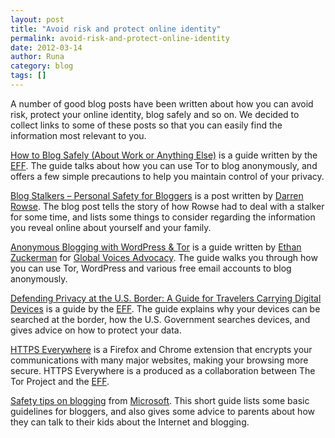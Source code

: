 ```yaml
---
layout: post
title: "Avoid risk and protect online identity"
permalink: avoid-risk-and-protect-online-identity
date: 2012-03-14
author: Runa
category: blog
tags: []
---
```


A number of good blog posts have been written about how you can avoid risk, protect your online identity, blog safely and so on. We decided to collect links to some of these posts so that you can easily find the information most relevant to you.

[How to Blog Safely (About Work or Anything Else)](https://www.eff.org/wp/blog-safely) is a guide written by the [EFF](https://www.eff.org/). The guide talks about how you can use Tor to blog anonymously, and offers a few simple precautions to help you maintain control of your privacy.

[Blog Stalkers – Personal Safety for Bloggers](http://www.problogger.net/archives/2006/02/07/blog-stalkers-personal-safety-for-bloggers/) is a post written by [Darren Rowse](http://www.problogger.net/archives/author/darren/). The blog post tells the story of how Rowse had to deal with a stalker for some time, and lists some things to consider regarding the information you reveal online about yourself and your family.

[Anonymous Blogging with WordPress & Tor](http://advocacy.globalvoicesonline.org/projects/guide/) is a guide written by [Ethan Zuckerman](http://globalvoicesonline.org/author/ezuckerman/) for [Global Voices Advocacy](http://advocacy.globalvoicesonline.org/). The guide walks you through how you can use Tor, WordPress and various free email accounts to blog anonymously.

[Defending Privacy at the U.S. Border: A Guide for Travelers Carrying Digital Devices](https://www.eff.org/wp/defending-privacy-us-border-guide-travelers-carrying-digital-devices) is a guide by the [EFF](https://www.eff.org/). The guide explains why your devices can be searched at the border, how the U.S. Government searches devices, and gives advice on how to protect your data.

[HTTPS Everywhere](//www.eff.org/https-everywhere) is a Firefox and Chrome extension that encrypts your communications with many major websites, making your browsing more secure. HTTPS Everywhere is a produced as a collaboration between The Tor Project and the [EFF](https://www.eff.org/).

[Safety tips on blogging](http://www.microsoft.com/security/family-safety/blogging.aspx) from [Microsoft](http://www.microsoft.com). This short guide lists some basic guidelines for bloggers, and also gives some advice to parents about how they can talk to their kids about the Internet and blogging.

